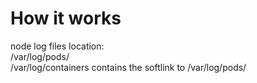 # How it works
node log files location:  
/var/log/pods/  
/var/log/containers contains the softlink to /var/log/pods/

